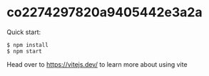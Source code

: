 # co2274297820a9405442e3a2a

Quick start:

```
$ npm install
$ npm start
````

Head over to https://vitejs.dev/ to learn more about using vite
